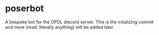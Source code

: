 # poserbot

A bespoke bot for the OPDL discord server. This is the initalizing commit and more (read: literally anything) will be added later.    